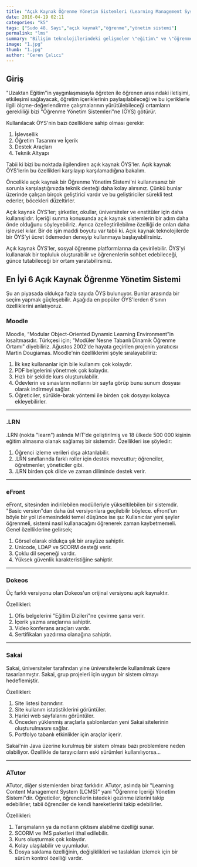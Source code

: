 ```yaml
---
title: "Açık Kaynak Öğrenme Yönetim Sistemleri (Learning Management Systems)"
date: 2016-04-19 02:11
categories: "k5"
tags: ["Sudo 48. Sayı","açık kaynak","öğrenme","yönetim sistemi"]
permalink: "lms"
summary: "Bilişim teknolojilerindeki gelişmeler \"eğitim\" ve \"öğrenme\" kavramlarına da yeni bir bakış açısı getirdi. Bireysel öğrenmeyi ön plana çıkaran bu gelişmeler, özellikle uzaktan eğitimden besleniyor. Bu şekilde bir öğrenme biçimini sağlayan unsur ise \"Öğrenme Yönetim Sistemleri\"."
image: "1.jpg"
thumb: "1.jpg"
author: "Ceren Çalıcı"
---
```

## Giriş

"Uzaktan Eğitim"in yaygınlaşmasıyla öğreten ile öğrenen arasındaki iletişimi, etkileşimi sağlayacak, öğretim içeriklerinin paylaşılabileceği ve bu içeriklerle ilgili ölçme-değerlendirme çalışmalarının yürütülebileceği ortamların gerekliliği bizi "Öğrenme Yönetim Sistemleri"ne (ÖYS) götürür.

Kullanılacak ÖYS'nin bazı özelliklere sahip olması gerekir:

1. İşlevsellik
2. Öğretim Tasarımı ve İçerik
3. Destek Araçları
4. Teknik Altyapı

Tabii ki bizi bu noktada ilgilendiren açık kaynak ÖYS'ler. Açık kaynak ÖYS'lerin bu özellikleri karşılayıp karşılamadığına bakalım.

Öncelikle açık kaynak bir Öğrenme Yönetim Sistemi'ni kullanırsanız bir sorunla karşılaştığınızda teknik desteği daha kolay alırsınız. Çünkü bunlar üzerinde çalışan birçok geliştirici vardır ve bu geliştiriciler sürekli test ederler, böcekleri düzeltirler.

Açık kaynak ÖYS'ler; şirketler, okullar, üniversiteler ve enstitüler için daha kullanışlıdır. İçeriği sunma konusunda açık kaynak sistemlerin bir adım daha önde olduğunu söyleyebiliriz. Ayrıca özelleştirilebilme özelliği de onları daha işlevsel kılar. Bir de işin maddi boyutu var tabii ki. Açık kaynak teknolojilerde bir ÖYS'yi ücret ödemeden deneyip kullanmaya başlayabilirsiniz.

Açık kaynak ÖYS'ler, sosyal öğrenme platformlarına da çevirilebilir. ÖYS'yi kullanarak bir topluluk oluşturabilir ve öğrenenlerin sohbet edebileceği, günce tutabileceği bir ortam yaratabilirsiniz.

## En İyi 6 Açık Kaynak Öğrenme Yönetim Sistemi

Şu an piyasada oldukça fazla sayıda ÖYS bulunuyor. Bunlar arasında bir seçim yapmak güçleşebilir. Aşağıda en popüler ÖYS'lerden 6'sının özelliklerini anlatıyoruz.

### Moodle

Moodle, “Modular Object-Oriented Dynamic Learning Environment”in kısaltmasıdır. Türkçesi için; "Modüler Nesne Tabanlı Dinamik Öğrenme Ortamı" diyebiliriz. Ağustos 2002'de hayata geçirilen projenin yaratıcısı Martin Dougiamas. Moodle'nin özelliklerini şöyle sıralayabiliriz:

1. İlk kez kullananlar için bile kullanımı çok kolaydır.
2. PDF belgelerini yönetmek çok kolaydır.
3. Hızlı bir şekilde kurs oluşturulabilir.
4. Ödevlerin ve sınavların notlarını bir sayfa görüp bunu sunum dosyası olarak indirmeyi sağlar.
5. Öğreticiler, sürükle-bırak yöntemi ile birden çok dosyayı kolayca ekleyebilirler.

---

### .LRN

.LRN (nokta "learn") aslında MIT'de geliştirilmiş ve 18 ülkede 500 000 kişinin eğitim almasına olanak sağlamış bir sistemdir. Özellikleri ise şöyledir:

1. Öğrenci izleme verileri dışa aktarılabilir.
2. .LRN sınıflarında farklı roller için destek mevcuttur; öğrenciler, öğretmenler, yöneticiler gibi.
3. .LRN birden çok dilde ve zaman diliminde destek verir.

---

### eFront

eFront, sitesinden indirilebilen modülleriyle yükseltilebilen bir sistemdir. "Basic version"dan daha üst versiyonlara geçilebilir böylece. eFront'un böyle bir yol izlemesindeki temel düşünce ise şu: Kullanıcılar yeni şeyler öğrenmeli, sistemi nasıl kullanacağını öğrenerek zaman kaybetmemeli. Genel özelliklerine gelirsek;

1. Görsel olarak oldukça şık bir arayüze sahiptir.
2. Unicode, LDAP ve SCORM desteği verir.
3. Çoklu dil seçeneği vardır.
4. Yüksek güvenlik karakteristiğine sahiptir.

---

### Dokeos

Üç farklı versiyonu olan Dokeos'un orijinal versiyonu açık kaynaktır.

Özellikleri:

1. Ofis belgelerini "Eğitim Dizileri"ne çevirme şansı verir.
2. İçerik yazma araçlarına sahiptir.
3. Video konferans araçları vardır.
4. Sertifikaları yazdırma olanağına sahiptir.

---

### Sakai

Sakai, üniversiteler tarafından yine üniversitelerde kullanılmak üzere tasarlanmıştır. Sakai, grup projeleri için uygun bir sistem olmayı hedeflemiştir.

Özellikleri:

1. Site listesi barındırır.
2. Site kullanım istatistiklerini görüntüler.
3. Harici web sayfalarını görüntüler.
4. Önceden yüklenmiş araçlarla şablonlardan yeni Sakai sitelerinin oluşturulmasını sağlar.
5. Portfolyo tabanlı etkinlikler için araçlar içerir.

Sakai'nin Java üzerine kurulmuş bir sistem olması bazı problemlere neden olabiliyor. Özellikle de tarayıcıların eski sürümleri kullanılıyorsa...

---

### ATutor

ATutor, diğer sistemlerden biraz farklıdır. ATutor, aslında bir "Learning Content Management System (LCMS)" yani "Öğrenme İçeriği Yönetim Sistemi"dir. Öğreticiler, öğrencilerin istedeki gezinme izlerini takip edebilirler, tabii öğrenciler de kendi hareketlerini takip edebilirler.

Özellikleri:

1. Tarışmaların ya da notların çıktısını alabilme özelliği sunar.
2. SCORM ve IMS paketleri ithal edilebilir.
3. Kurs oluşturmak çok kolaydır.
4. Kolay ulaşılabilir ve uyumludur.
5. Dosya saklama özelliğinin, değişiklikleri ve taslakları izlemek için bir sürüm kontrol özelliği vardır.
